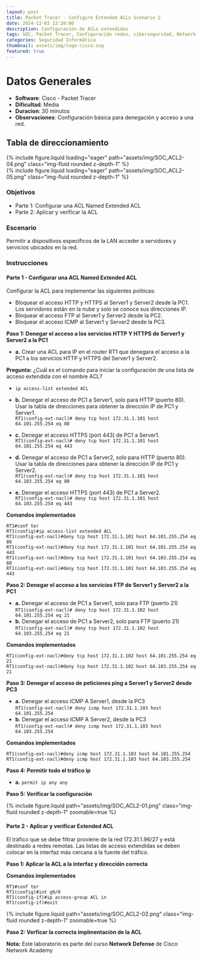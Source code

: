 ```yaml
---
layout: post
title: Packet Tracer - Configure Extended ACLs Scenario 2
date: 2024-12-03 22:20:00
description: Configuración de ACLs extendidos
tags: SOC, Packet Tracer, Configuración redes, ciberseguridad, Network Defense
categories: Seguridad Informática
thumbnail: assets/img/logo-cisco.svg
featured: true
---
```


# **Datos Generales**
- **Software**: Cisco - Packet Tracer
- **Dificultad**: Media
- **Duracion**: 30 minutos
- **Observaciones**: Configuración básica para denegación y acceso a una red.

## **Tabla de direccionamiento**
<div class="row mt-3">
    <div class="col-sm mt-3 mt-md-0">
        {% include figure.liquid loading="eager" path="assets/img/SOC_ACL2-04.png" class="img-fluid rounded z-depth-1" %}
    </div>
</div>
<div class="row mt-3">
    <div class="col-sm mt-3 mt-md-0">
        {% include figure.liquid loading="eager" path="assets/img/SOC_ACL2-05.png" class="img-fluid rounded z-depth-1" %}
    </div>
</div>

### **Objetivos**
- Parte 1: Configurar una ACL Named Extended ACL
- Parte 2: Aplicar y verificar la ACL

### **Escenario**
Permitir a dispositivos especificos de la LAN acceder a servidores y servicios ubicados en la red.

### **Instrucciones**
#### **Parte 1 - Configurar una ACL Named Extended ACL**
Configurar la ACL para implementar las siguientes politicas:
- Bloquear el acceso HTTP y HTTPS al Server1 y Server2 desde la PC1. Los servidores están en la nube y solo se conoce sus direcciones IP. 
- Bloquear el acceso FTP al Server1 y Server2 desde la PC2.
- Bloquear el acceso ICMP al Server1 y Server2 desde la PC3.

**Paso 1: Denegar el acceso a los servicios HTTP Y HTTPS de Server1 y Server2 a la PC1**
- **a.** Crear una ACL para IP en el router RT1 que denegara el acceso a la PC1 a los servicios HTTP y HTTPS del Server1 y Server2. 

**Pregunta:**
¿Cuál es el comando para iniciar la configuración de una lista de acceso extendida con el nombre ACL?
- ```ip access-list extended ACL```

- **b.** Denegar el acceso de PC1 a Server1, solo para HTTP (puerto 80). Usar la tabla de direcciones para obtener la dirección IP de PC1 y Server1. <br>
    ```RT1(config-ext-nacl)# deny tcp host 172.31.1.101 host 64.101.255.254 eq 80```
- **c.** Denegar el acceso HTTPS (port 443) de PC1 a Server1. <br>
    ```RT1(config-ext-nacl)# deny tcp host 172.31.1.101 host 64.101.255.254 eq 443```
- **d.** Denegar el acceso de PC1 a Server2, solo para HTTP (puerto 80). Usar la tabla de direcciones para obtener la dirección IP de PC1 y Server2.<br>
    ```RT1(config-ext-nacl)# deny tcp host 172.31.1.101 host 64.103.255.254 eq 80```
- **e.** Denegar el acceso HTTPS (port 443) de PC1 a Server2. <br>
    ```RT1(config-ext-nacl)# deny tcp host 172.31.1.101 host 64.103.255.254 eq 443```

**Comandos implementados**
```
RT1#conf ter
RT1(config)#ip access-list extended ACL
RT1(config-ext-nacl)#deny tcp host 172.31.1.101 host 64.101.255.254 eq 80
RT1(config-ext-nacl)#deny tcp host 172.31.1.101 host 64.101.255.254 eq 443
RT1(config-ext-nacl)#deny tcp host 172.31.1.101 host 64.103.255.254 eq 80
RT1(config-ext-nacl)#deny tcp host 172.31.1.101 host 64.103.255.254 eq 443
```
**Paso 2: Denegar el acceso a los servicios FTP de Server1 y Server2 a la PC1**

- **a.** Denegar el acceso de PC1 a Server1, solo para FTP (puerto 21)<br>
    `RT1(config-ext-nacl)# deny tcp host 172.31.1.102 host 64.101.255.254 eq 21`
- **b.** Denegar el acceso de PC1 a Server2, solo para FTP (puerto 21)<br>
    `RT1(config-ext-nacl)# deny tcp host 172.31.1.102 host 64.103.255.254 eq 21`

**Comandos implementados**
```
RT1(config-ext-nacl)#deny tcp host 172.31.1.102 host 64.101.255.254 eq 21
RT1(config-ext-nacl)#deny tcp host 172.31.1.102 host 64.103.255.254 eq 21
```
**Paso 3: Denegar el acceso de peticiones ping a Server1 y Server2 desde PC3**
- **a.** Denegar el acceso ICMP A Server1, desde la PC3<br>
    `RT1(config-ext-nacl)# deny icmp host 172.31.1.103 host 64.101.255.254`
- **b.** Denegar el acceso ICMP A Server2, desde la PC3<br>
    `RT1(config-ext-nacl)# deny icmp host 172.31.1.103 host 64.103.255.254`

**Comandos implementados**

```
RT1(config-ext-nacl)#deny icmp host 172.31.1.103 host 64.101.255.254
RT1(config-ext-nacl)#deny icmp host 172.31.1.103 host 64.103.255.254
```
**Paso 4: Permitir todo el tráfico ip**
- **a.** `permit ip any any`

**Paso 5: Verificar la configuración**

<div class="row mt-3">
    <div class="col-sm mt-3 mt-md-0">
        {% include figure.liquid path="assets/img/SOC_ACL2-01.png" class="img-fluid rounded z-depth-1" zoomable=true %}
    </div>
</div>

#### **Parte 2 - Aplicar y verificar Extended ACL**

El tráfico que se debe filtrar proviene de la red 172.31.1.96/27 y está destinado a redes remotas. Las listas de acceso extendidas se deben colocar en la interfaz más cercana a la fuente del tráfico.

**Paso 1: Aplicar la ACL a la interfaz y direccióin correcta**

**Comandos implementados**
```
RT1#conf ter
RT1(config)#int g0/0
RT1(config-if)#ip access-group ACL in
RT1(config-if)#exit
```
<div class="row mt-3">
    <div class="col-sm mt-3 mt-md-0">
        {% include figure.liquid path="assets/img/SOC_ACL2-02.png" class="img-fluid rounded z-depth-1" zoomable=true %}
    </div>
</div>

**Paso 2: Verficar la correcta implmentación de la ACL**

**Nota:**
Este laboratorio es parte del curso **Network Defense** de Cisco Network Academy